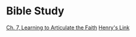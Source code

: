 # Bible Study
<a href="BibleStudy.html">Ch. 7, Learning to Articulate the Faith</a>
<a href="BibleStudy.html">Henry's Link</a>
